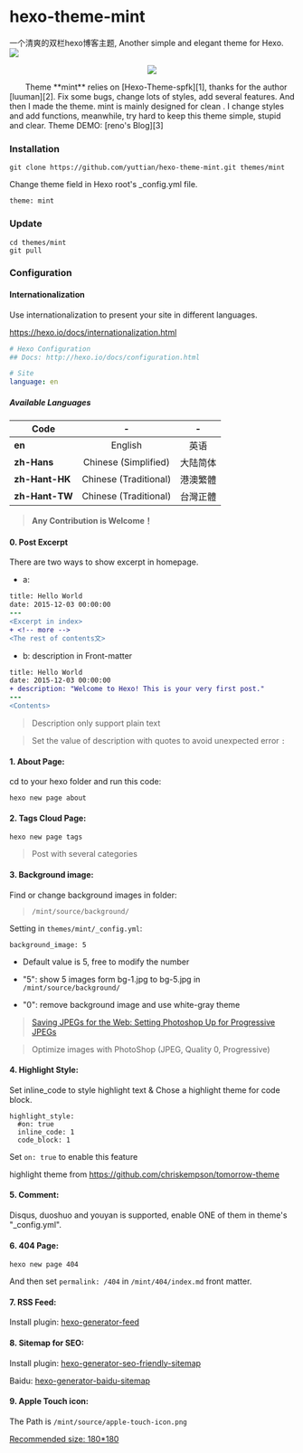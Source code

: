 # hexo-theme-mint
一个清爽的双栏hexo博客主题, Another simple and elegant theme for Hexo.
<img src="https://pic1.zhimg.com/v2-d5b1a201ec0aced140a5a56f67fef4f0_b.png"/>
<p align="center">
    <a href="https://github.com/yuttian/hexo-theme-mint" target="_blank">
        <img src="http://yuttian.github.io/img/responsive.png">
    </a>
</p>
&emsp;&emsp;Theme **mint** relies on [Hexo-Theme-spfk][1], thanks for the author [luuman][2]. Fix some bugs, change lots of styles, add several features. And then I made the theme. mint is mainly designed for clean . I change styles and add functions, meanwhile, try hard to keep this theme simple, stupid and clear. Theme DEMO: [reno's Blog][3]

[1]: https://github.com/luuman/hexo-theme-spfk
[2]: https://github.com/luuman
[3]: https://yuttian.github.io/

### Installation

```
git clone https://github.com/yuttian/hexo-theme-mint.git themes/mint
```

Change theme field in Hexo root's _config.yml file. 

```
theme: mint
```

### Update

```
cd themes/mint
git pull
```

### Configuration

#### Internationalization
Use internationalization to present your site in different languages.

https://hexo.io/docs/internationalization.html

```yaml
# Hexo Configuration
## Docs: http://hexo.io/docs/configuration.html

# Site
language: en
```

##### Available Languages

| Code           | -                     | -        | 
|----------------|:-----------------------:|:----------:|
| **en**         | English               | 英语     | 
| **zh-Hans**    | Chinese (Simplified)  | 大陆简体 |  
| **zh-Hant-HK** | Chinese (Traditional) | 港澳繁體 | 
| **zh-Hant-TW** | Chinese (Traditional) | 台灣正體 |

> **Any Contribution is Welcome！**

#### 0. Post Excerpt
There are two ways to show excerpt in homepage. 

- a: <!-- more -->

``` diff
title: Hello World
date: 2015-12-03 00:00:00
---
<Excerpt in index> 
+ <!-- more -->
<The rest of contents文>
```
- b: description in Front-matter

``` diff
title: Hello World
date: 2015-12-03 00:00:00
+ description: "Welcome to Hexo! This is your very first post."
---
<Contents>
```

> Description only support plain text

> Set the value of description with quotes to avoid unexpected error `:`



#### 1. About Page:
cd to your hexo folder and run this code:


```
hexo new page about
```

#### 2. Tags Cloud Page:

```
hexo new page tags
```

> Post with several categories

#### 3. Background image:

Find or change background images in folder: 

> `/mint/source/background/`

Setting in `themes/mint/_config.yml`:

`
background_image: 5
`

- Default value is 5, free to modify the number

- "5": show 5 images form bg-1.jpg to bg-5.jpg in `/mint/source/background/`

- "0": remove background image and use white-gray theme

> [Saving JPEGs for the Web: Setting Photoshop Up for Progressive JPEGs](http://peteschuster.com/2013/01/saving-jpegs-for-the-web-setting-photoshop-up-for-progressive-jpegs/)

> Optimize images with PhotoShop (JPEG, Quality 0, Progressive)

#### 4. Highlight Style:
Set inline_code to style highlight text & Chose a highlight theme for code block.

```
highlight_style:
  #on: true
  inline_code: 1
  code_block: 1
```

Set `on: true` to enable this feature

highlight theme from https://github.com/chriskempson/tomorrow-theme

#### 5. Comment:
Disqus, duoshuo and youyan is supported, enable ONE of them in theme's "_config.yml".

#### 6. 404 Page:

```
hexo new page 404
```
And then set `permalink: /404` in `/mint/404/index.md` front matter.

#### 7. RSS Feed:

Install plugin: [hexo-generator-feed](https://github.com/hexojs/hexo-generator-feed)

#### 8. Sitemap for SEO:

Install plugin: [hexo-generator-seo-friendly-sitemap](https://github.com/ludoviclefevre/hexo-generator-seo-friendly-sitemap)

Baidu: [hexo-generator-baidu-sitemap](https://github.com/coneycode/hexo-generator-baidu-sitemap)

#### 9. Apple Touch icon:

The Path is `/mint/source/apple-touch-icon.png`

[Recommended size: 180*180](https://realfavicongenerator.net/blog/apple-touch-icon-the-good-the-bad-the-ugly/)
